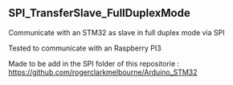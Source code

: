 ## SPI_TransferSlave_FullDuplexMode

Communicate with an STM32 as slave in full duplex mode via SPI 

Tested to communicate with an Raspberry PI3

Made to be add in the SPI folder of this repositorie :  https://github.com/rogerclarkmelbourne/Arduino_STM32
